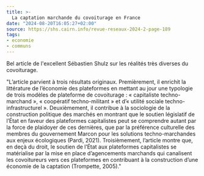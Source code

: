```yaml
---
title: >-
  La captation marchande du covoiturage en France
date: "2024-08-20T16:05:27+02:00"
source: https://shs.cairn.info/revue-reseaux-2024-2-page-189
tags:
- economie
- communs
---
```

Bel article de l'excellent Sébastien Shulz sur les réalités très diverses du covoiturage.

"L’article parvient à trois résultats originaux. Premièrement, il enrichit la littérature de l’économie des plateformes en mettant au jour une typologie de trois modèles de plateforme de covoiturage : « capitaliste techno-marchand », « coopératif techno-militant » et d’« utilité sociale techno-infrastructurel ». Deuxièmement, il contribue à la sociologie de la construction politique des marchés en montrant que le soutien législatif de l’État en faveur des plateformes capitalistes peut se comprendre autant par la force de plaidoyer de ces dernières, que par la préférence culturelle des membres du gouvernement Marcon pour les solutions techno-marchandes aux enjeux écologiques (Pardi, 2021). Troisièmement, l’article montre que, en deçà du droit, le soutien de l’État aux plateformes capitalistes se matérialise par la mise en place d’agencements marchands qui canalisent les covoitureurs vers ces plateformes en contribuant à la construction d’une économie de la captation (Trompette, 2005)."